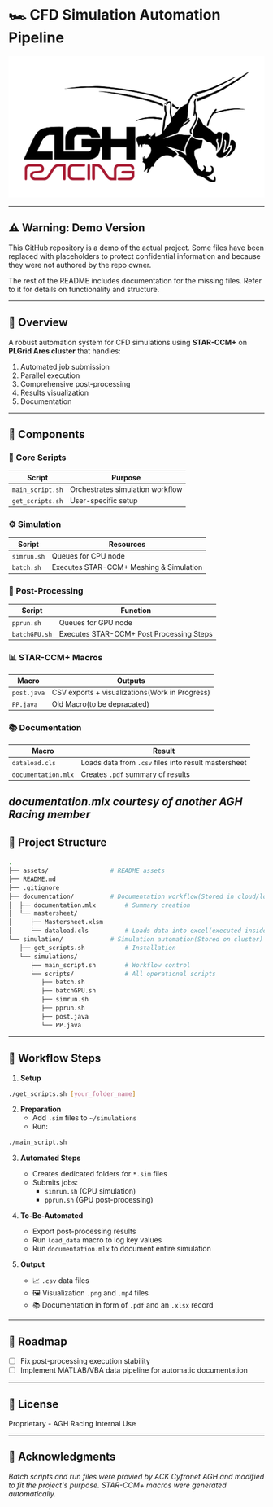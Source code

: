 # 🏎️ CFD Simulation Automation Pipeline  

![AGH Racing FSG Team](/assets/logo.jpg)

---

## ⚠️ Warning: Demo Version

This GitHub repository is a demo of the actual project. Some files have been replaced with placeholders to protect confidential information and because they were not authored by the repo owner.

The rest of the README includes documentation for the missing files. Refer to it for details on functionality and structure.

---

## 📖 Overview
A robust automation system for CFD simulations using **STAR-CCM+** on **PLGrid Ares cluster** that handles:

1. Automated job submission
2. Parallel execution 
3. Comprehensive post-processing
4. Results visualization
5. Documentation


---

## 🧩 Components

### 🔧 Core Scripts
| Script | Purpose | 
|--------|---------|
| `main_script.sh` | Orchestrates simulation workflow |
| `get_scripts.sh` | User-specific setup |

### ⚙️ Simulation
| Script | Resources |
|--------|-----------|
| `simrun.sh` | Queues for CPU node |
| `batch.sh` | Executes STAR-CCM+ Meshing & Simulation|


### 🎨 Post-Processing 
| Script | Function |
|--------|----------|
| `pprun.sh` | Queues for GPU node |
| `batchGPU.sh` | Executes STAR-CCM+ Post Processing Steps |


### 📊 STAR-CCM+ Macros
| Macro | Outputs |
|-------|---------|
| `post.java` | CSV exports + visualizations(Work in Progress) |
| `PP.java` | Old Macro(to be depracated) |

### 📚 Documentation
| Macro | Result |
|------|-------|
| `dataload.cls` | Loads data from `.csv` files into result mastersheet |
| `documentation.mlx` | Creates `.pdf` summary of results |

*documentation.mlx courtesy of another AGH Racing member*
---

## 📂 Project Structure
```bash
.
├── assets/                 # README assets
├── README.md
├── .gitignore
├── documentation/          # Documentation workflow(Stored in cloud/locally)
│  ├── documentation.mlx        # Summary creation
│  └── mastersheet/
│     ├── Mastersheet.xlsm
│     └── dataload.cls          # Loads data into excel(executed inside .xlsm)
└── simulation/             # Simulation automation(Stored on cluster)
   ├── get_scripts.sh           # Installation
   └── simulations/
      ├── main_script.sh        # Workflow control
      └── scripts/              # All operational scripts
         ├── batch.sh
         ├── batchGPU.sh
         ├── simrun.sh
         ├── pprun.sh
         ├── post.java
         └── PP.java
```

---

## 🔄 Workflow Steps

1. **Setup**  
```bash
./get_scripts.sh [your_folder_name]
```

2. **Preparation**  
   - Add `.sim` files to `~/simulations`
   - Run:  
```bash 
./main_script.sh
```

3. **Automated Steps**  
   - Creates dedicated folders for `*.sim` files
   - Submits jobs:
     - `simrun.sh` (CPU simulation)
     - `pprun.sh` (GPU post-processing)

4. **To-Be-Automated**
   - Export post-processing results
   - Run `load_data` macro to log key values
   - Run `documentation.mlx` to document entire simulation

5. **Output**  
   - 📈 `.csv` data files  
   - 🖼️ Visualization `.png` and `.mp4` files
   - 📚 Documentation in form of `.pdf` and an `.xlsx` record

---


## 🚧 Roadmap

- [ ] Fix post-processing execution stability
- [ ] Implement MATLAB/VBA data pipeline for automatic documentation

---

## 📜 License
Proprietary - AGH Racing Internal Use

---

## 🙏 Acknowledgments 
*Batch scripts and run files were provied by ACK Cyfronet AGH and modified to fit the project's purpose. STAR-CCM+ macros were generated automatically.*




